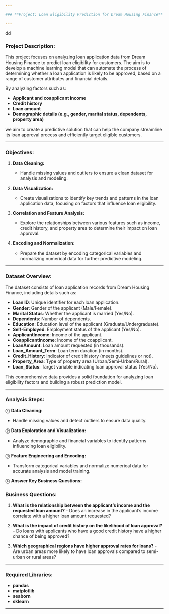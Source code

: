 ```yaml
---

### **Project: Loan Eligibility Prediction for Dream Housing Finance**

---
```


dd

### **Project Description:**

This project focuses on analyzing loan application data from Dream Housing Finance to predict loan eligibility for customers. The aim is to develop a machine learning model that can automate the process of determining whether a loan application is likely to be approved, based on a range of customer attributes and financial details.

By analyzing factors such as:

- **Applicant and coapplicant income**
- **Credit history**
- **Loan amount**
- **Demographic details (e.g., gender, marital status, dependents, property area)**

we aim to create a predictive solution that can help the company streamline its loan approval process and efficiently target eligible customers.

---

### **Objectives:**

1. **Data Cleaning:**

   - Handle missing values and outliers to ensure a clean dataset for analysis and modeling.

2. **Data Visualization:**

   - Create visualizations to identify key trends and patterns in the loan application data, focusing on factors that influence loan eligibility.

3. **Correlation and Feature Analysis:**

   - Explore the relationships between various features such as income, credit history, and property area to determine their impact on loan approval.

4. **Encoding and Normalization:**

   - Prepare the dataset by encoding categorical variables and normalizing numerical data for further predictive modeling.

---

### **Dataset Overview:**

The dataset consists of loan application records from Dream Housing Finance, including details such as:

- **Loan ID**: Unique identifier for each loan application.
- **Gender**: Gender of the applicant (Male/Female).
- **Marital Status**: Whether the applicant is married (Yes/No).
- **Dependents**: Number of dependents.
- **Education**: Education level of the applicant (Graduate/Undergraduate).
- **Self-Employed**: Employment status of the applicant (Yes/No).
- **ApplicantIncome**: Income of the applicant.
- **CoapplicantIncome**: Income of the coapplicant.
- **LoanAmount**: Loan amount requested (in thousands).
- **Loan_Amount_Term**: Loan term duration (in months).
- **Credit_History**: Indicator of credit history (meets guidelines or not).
- **Property_Area**: Type of property area (Urban/Semi-Urban/Rural).
- **Loan_Status**: Target variable indicating loan approval status (Yes/No).

This comprehensive data provides a solid foundation for analyzing loan eligibility factors and building a robust prediction model.

---

### **Analysis Steps:**

⓵ **Data Cleaning:**

   - Handle missing values and detect outliers to ensure data quality.

⓶ **Data Exploration and Visualization:**

   - Analyze demographic and financial variables to identify patterns influencing loan eligibility.

⓷ **Feature Engineering and Encoding:**

   - Transform categorical variables and normalize numerical data for accurate analysis and model training.

⓸ **Answer Key Business Questions:**

   ### **Business Questions:**


  1. **What is the relationship between the applicant’s income and the requested loan amount?**
    - Does an increase in the applicant’s income correlate with a higher loan amount requested?

  2. **What is the impact of credit history on the likelihood of loan approval?**
    - Do loans with applicants who have a good credit history have a higher chance of being approved?

  3. **Which geographical regions have higher approval rates for loans?**
    - Are urban areas more likely to have loan approvals compared to semi-urban or rural areas?


   
---

### **Required Libraries:**

- **pandas**
- **matplotlib**
- **seaborn**
- **sklearn**

---
